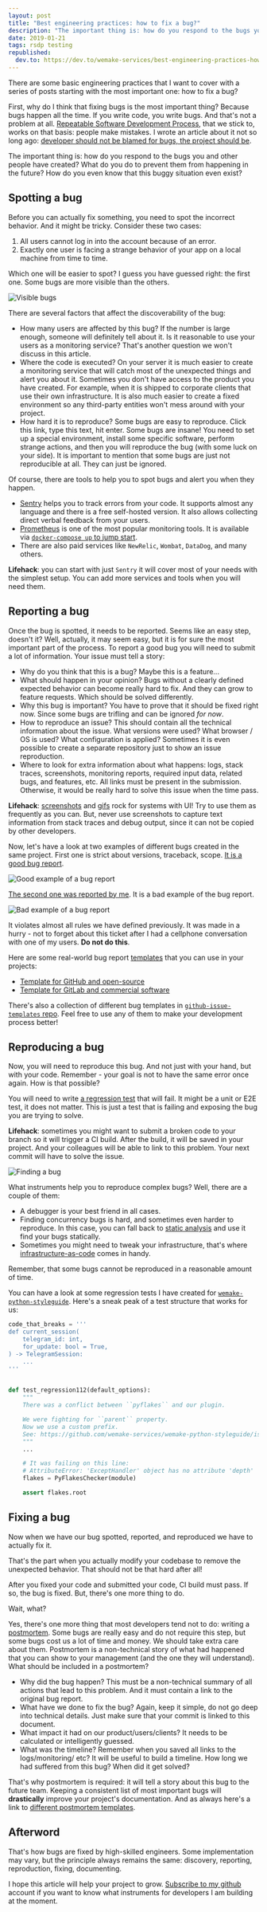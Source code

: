 ```yaml
---
layout: post
title: "Best engineering practices: how to fix a bug?"
description: "The important thing is: how do you respond to the bugs you and other people have created? What do you do to prevent them from happening in the future? How do you even know that this buggy situation even exist?"
date: 2019-01-21
tags: rsdp testing
republished:
  dev.to: https://dev.to/wemake-services/best-engineering-practices-how-to-fix-a-bug-58g5
---
```


There are some basic engineering practices that I want to cover with a series of posts starting with the most important one: how to fix a bug?

First, why do I think that fixing bugs is the most important thing?
Because bugs happen all the time. If you write code, you write bugs.
And that's not a problem at all. [Repeatable Software Development Process](https://wemake.services/meta/), that we stick to, works on that basis: people make mistakes.
I wrote an article about it not so long ago: [developer should not be blamed for bugs, the project should be](https://sobolevn.me/2018/12/blameless-environment).

The important thing is: how do you respond to the bugs you and other people have created? What do you do to prevent them from happening in the future? How do you even know that this buggy situation even exist?

## Spotting a bug

Before you can actually fix something, you need to spot the incorrect behavior.
And it might be tricky. Consider these two cases:

1. All users cannot log in into the account because of an error.
2. Exactly one user is facing a strange behavior of your app on a local machine from time to time.

Which one will be easier to spot? I guess you have guessed right: the first one.
Some bugs are more visible than the others.

![Visible bugs](https://thepracticaldev.s3.amazonaws.com/i/nhz2o6st76c8y6ucxi6l.png)

There are several factors that affect the discoverability of the bug:

- How many users are affected by this bug? If the number is large enough, someone will definitely tell about it. Is it reasonable to use your users as a monitoring service? That's another question we won't discuss in this article.
- Where the code is executed? On your server it is much easier to create a monitoring service that will catch most of the unexpected things and alert you about it. Sometimes you don't have access to the product you have created. For example, when it is shipped to corporate clients that use their own infrastructure. It is also much easier to create a fixed environment so any third-party entities won't mess around with your project.
- How hard it is to reproduce? Some bugs are easy to reproduce. Click this link, type this text, hit enter. Some bugs are insane! You need to set up a special environment, install some specific software, perform strange actions, and then you will reproduce the bug (with some luck on your side). It is important to mention that some bugs are just not reproducible at all. They can just be ignored.

Of course, there are tools to help you to spot bugs and alert you when they happen.

- [Sentry](https://sentry.io/welcome/) helps you to track errors from your code. It supports almost any language and there is a free self-hosted version. It also allows collecting direct verbal feedback from your users.
- [Prometheus](https://prometheus.io/) is one of the most popular monitoring tools. It is available via [`docker-compose up` to jump start](https://github.com/vegasbrianc/prometheus).
- There are also paid services like `NewRelic`, `Wombat`, `DataDog`, and many others.

**Lifehack**: you can start with just `Sentry` it will cover most of your needs with the simplest setup. You can add more services and tools when you will need them.

## Reporting a bug

Once the bug is spotted, it needs to be reported. Seems like an easy step, doesn't it? Well, actually, it may seem easy, but it is for sure the most important part of the process. To report a good bug you will need to submit a lot of information. Your issue must tell a story:

- Why do you think that this is a bug? Maybe this is a feature...
- What should happen in your opinion? Bugs without a clearly defined expected behavior can become really hard to fix. And they can grow to feature requests. Which should be solved differently.
- Why this bug is important? You have to prove that it should be fixed right now. Since some bugs are trifling and can be ignored _for now_.
- How to reproduce an issue? This should contain all the technical information about the issue. What versions were used? What browser / OS is used? What configuration is applied? Sometimes it is even possible to create a separate repository just to show an issue reproduction.
- Where to look for extra information about what happens: logs, stack traces, screenshots, monitoring reports, required input data, related bugs, and features, etc. All links must be present in the submission. Otherwise, it would be really hard to solve this issue when the time pass.

**Lifehack**: [screenshots](https://www.cnet.com/how-to/how-to-take-screenshots-in-macos-mojave/) and [gifs](https://www.screentogif.com) rock for systems with UI! Try to use them as frequently as you can. But, never use screenshots to capture text information from stack traces and debug output, since it can not be copied by other developers.

Now, let's have a look at two examples of different bugs created in the same project. First one is strict about versions, traceback, scope. [It is a good bug report](https://github.com/wemake-services/wemake-python-styleguide/issues/450).

![Good example of a bug report](https://thepracticaldev.s3.amazonaws.com/i/321nl8is2abun52lk9y6.png)

[The second one was reported by me](https://github.com/wemake-services/wemake-python-styleguide/issues/443). It is a bad example of the bug report.

![Bad example of a bug report](https://thepracticaldev.s3.amazonaws.com/i/w16h19e3yiwung1kmy4r.png)

It violates almost all rules we have defined previously. It was made in a hurry - not to forget about this ticket after I had a cellphone conversation with one of my users. **Do not do this**.

Here are some real-world bug report [templates](https://help.github.com/articles/manually-creating-a-single-issue-template-for-your-repository/) that you can use in your projects:

- [Template for GitHub and open-source](https://github.com/wemake-services/wemake-python-styleguide/blob/master/.github/ISSUE_TEMPLATE/Bug.md)
- [Template for GitLab and commercial software](https://github.com/wemake-services/meta/blob/master/.gitlab/issue_templates/Bug.md)

There's also a collection of different bug templates in [`github-issue-templates` repo](https://github.com/stevemao/github-issue-templates). Feel free to use any of them to make your development process better!

## Reproducing a bug

Now, you will need to reproduce this bug. And not just with your hand, but with your code. Remember - your goal is not to have the same error once again. How is that possible?

You will need to write [a regression test](https://en.wikipedia.org/wiki/Regression_testing) that will fail.
It might be a unit or E2E test, it does not matter. This is just a test that is failing and exposing the bug you are trying to solve.

**Lifehack**: sometimes you might want to submit a broken code to your branch so it will trigger a CI build. After the build, it will be saved in your project. And your colleagues will be able to link to this problem. Your next commit will have to solve the issue.

![Finding a bug](https://thepracticaldev.s3.amazonaws.com/i/h6jp54mkijet0la0qf3s.jpg)

What instruments help you to reproduce complex bugs? Well, there are a couple of them:
- A debugger is your best friend in all cases.
- Finding concurrency bugs is hard, and sometimes even harder to reproduce. In this case, you can fall back to [static analysis](https://github.com/mre/awesome-static-analysis) and use it find your bugs statically.
- Sometimes you might need to tweak your infrastructure, that's where [infrastructure-as-code](https://en.wikipedia.org/wiki/Infrastructure_as_code) comes in handy.

Remember, that some bugs cannot be reproduced in a reasonable amount of time.

You can have a look at some regression tests I have created for [`wemake-python-styleguide`](https://sourcegraph.com/search?q=repo:%5Egithub%5C.com/wemake-services/wemake-python-styleguide%24+regression). Here's a sneak peak of a test structure that works for us:

```python
code_that_breaks = '''
def current_session(
    telegram_id: int,
    for_update: bool = True,
) -> TelegramSession:
    ...
'''


def test_regression112(default_options):
    """
    There was a conflict between ``pyflakes`` and our plugin.

    We were fighting for ``parent`` property.
    Now we use a custom prefix.
    See: https://github.com/wemake-services/wemake-python-styleguide/issues/112
    """
    ...

    # It was failing on this line:
    # AttributeError: 'ExceptHandler' object has no attribute 'depth'
    flakes = PyFlakesChecker(module)

    assert flakes.root
```

## Fixing a bug

Now when we have our bug spotted, reported, and reproduced we have to actually fix it.

That's the part when you actually modify your codebase to remove the unexpected behavior. That should not be that hard after all!

After you fixed your code and submitted your code, CI build must pass. If so, the bug is fixed. But, there's one more thing to do.

Wait, what?

Yes, there's one more thing that most developers tend not to do: writing a [postmortem](https://en.wikipedia.org/wiki/Postmortem_documentation). Some bugs are really easy and do not require this step, but some bugs cost us a lot of time and money. We should take extra care about them. Postmortem is a non-technical story of what had happened that you can show to your management (and the one they will understand). What should be included in a postmortem?

- Why did the bug happen? This must be a non-technical summary of all actions that lead to this problem. And it must contain a link to the original bug report.
- What have we done to fix the bug? Again, keep it simple, do not go deep into technical details. Just make sure that your commit is linked to this document.
- What impact it had on our product/users/clients? It needs to be calculated or intelligently guessed.
- What was the timeline? Remember when you saved all links to the logs/monitoring/ etc? It will be useful to build a timeline. How long we had suffered from this bug? When did it get solved?

That's why postmortem is required: it will tell a story about this bug to the future team. Keeping a consistent list of most important bugs will **drastically** improve your project's documentation. And as always here's a link to [different postmortem templates](https://github.com/dastergon/postmortem-templates).

## Afterword

That's how bugs are fixed by high-skilled engineers. Some implementation may vary, but the principle always remains the same: discovery, reporting, reproduction, fixing, documenting.

I hope this article will help your project to grow. [Subscribe to my github](https://github.com/sobolevn) account if you want to know what instruments for developers I am building at the moment.

